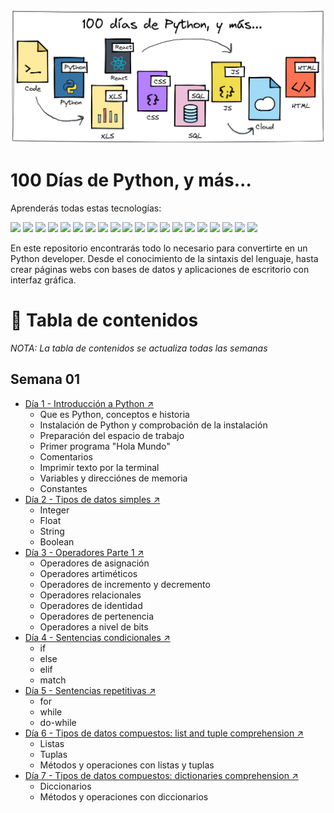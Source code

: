 ![](images/Cover%20Main%20Page.png)

# 100 Días de Python, y más...

Aprenderás todas estas tecnologías:

![](https://img.shields.io/badge/Visual_Studio_Code-0078D4?style=for-the-badge&logo=visual%20studio%20code&logoColor=white)
![](https://img.shields.io/badge/PyCharm-000000.svg?&style=for-the-badge&logo=PyCharm&logoColor=white)
![](https://img.shields.io/badge/Colab-F9AB00?style=for-the-badge&logo=googlecolab&color=525252)
![](https://img.shields.io/badge/HTML-d84924?style=for-the-badge&logo=html5&logoColor=white)
![](https://img.shields.io/badge/CSS-146cad?&style=for-the-badge&logo=css3&logoColor=white)
![](https://img.shields.io/badge/JavaScript-F7DF1E?style=for-the-badge&logo=javascript&logoColor=black)
![](https://img.shields.io/badge/Python-14354C?style=for-the-badge&logo=python&logoColor=white)
![](https://img.shields.io/badge/Markdown-white?style=for-the-badge&logo=markdown&logoColor=black)
![](https://img.shields.io/badge/Bootstrap-563D7C?style=for-the-badge&logo=bootstrap&logoColor=white)
![](https://img.shields.io/badge/Django-092E20?style=for-the-badge&logo=django&logoColor=white)
![](https://img.shields.io/badge/Flask-000000?style=for-the-badge&logo=flask&logoColor=white)
![](https://img.shields.io/badge/MySQL-00000F?style=for-the-badge&logo=mysql&logoColor=white)
![](https://img.shields.io/badge/PostgreSQL-316192?style=for-the-badge&logo=postgresql&logoColor=white)
![](https://img.shields.io/badge/MongoDB-4EA94B?style=for-the-badge&logo=mongodb&logoColor=white)
![](https://img.shields.io/badge/SQLite-07405E?style=for-the-badge&logo=sqlite&logoColor=white)
![](https://img.shields.io/badge/Google_Cloud-4285F4?style=for-the-badge&logo=google-cloud&logoColor=white)
![](https://img.shields.io/badge/TensorFlow-FF6F00?style=for-the-badge&logo=tensorflow&logoColor=white)
![](https://img.shields.io/badge/micro:bit-00ED00?style=for-the-badge&logo=micro:bit&logoColor=white)
![](https://img.shields.io/badge/Arduino-00979D?style=for-the-badge&logo=Arduino&logoColor=white)
![](https://img.shields.io/badge/GIT-E44C30?style=for-the-badge&logo=git&logoColor=white)

En este repositorio encontrarás todo lo necesario para convertirte en un Python developer. Desde el conocimiento de la sintaxis del lenguaje, hasta crear páginas webs con bases de datos y aplicaciones de escritorio con interfaz gráfica.

# 🐍 Tabla de contenidos

*NOTA: La tabla de contenidos se actualiza todas las semanas*

## Semana 01

* [Día 1 - Introducción a Python ↗](https://github.com/AntuBoccalandro/100-Days-of-Python-and-more/tree/master/Semana_01)
  * Que es Python, conceptos e historia
  * Instalación de Python y comprobación de la instalación
  * Preparación del espacio de trabajo
  * Primer programa "Hola Mundo"
  * Comentarios
  * Imprimir texto por la terminal 
  * Variables y direcciónes de memoria
  * Constantes
* [Día 2 - Tipos de datos simples ↗](https://www.google.com)
    * Integer
    * Float
    * String
    * Boolean
* [Día 3 - Operadores Parte 1 ↗](https://www.google.com)
  * Operadores de asignación
  * Operadores artiméticos
  * Operadores de incremento y decremento
  * Operadores relacionales
  * Operadores de identidad
  * Operadores de pertenencia
  * Operadores a nivel de bits
* [Día 4 - Sentencias condicionales ↗](https://www.google.com)
  * if
  * else
  * elif
  * match
* [Día 5 - Sentencias repetitivas ↗](https://www.google.com)
  * for
  * while
  * do-while
* [Día 6 - Tipos de datos compuestos: list and tuple comprehension ↗](https://www.google.com)
  * Listas
  * Tuplas
  * Métodos y operaciones con listas y tuplas
* [Día 7 - Tipos de datos compuestos: dictionaries comprehension ↗](https://www.google.com)
  * Diccionarios
  * Métodos y operaciones con diccionarios
